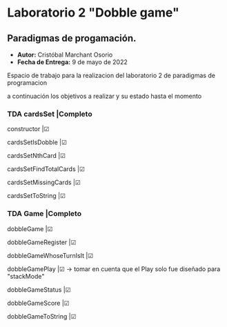 # Laboratorio 2 "Dobble game"
## Paradigmas de progamación.
* **Autor:** Cristóbal Marchant Osorio
* **Fecha de Entrega:** 9 de mayo de 2022


Espacio de trabajo para la realizacion del laboratorio 2 de paradigmas de programacion 


a continuación los objetivos a realizar y su estado hasta el momento

###  TDA cardsSet       |Completo

constructor		    	|☑

cardsSetIsDobble	    |☑

cardsSetNthCard		    |☑

cardsSetFindTotalCards	|☑

cardsSetMissingCards    |☑

cardsSetToString	    |☑


### TDA Game            |Completo

dobbleGame 	    	    |☑

dobbleGameRegister  	|☑

dobbleGameWhoseTurnIsIt	|☑

dobbleGamePlay 		    |☑     -> tomar en cuenta que el Play solo fue diseñado para "stackMode"

dobbleGameStatus	    |☑

dobbleGameScore		    |☑

dobbleGameToString	    |☑

